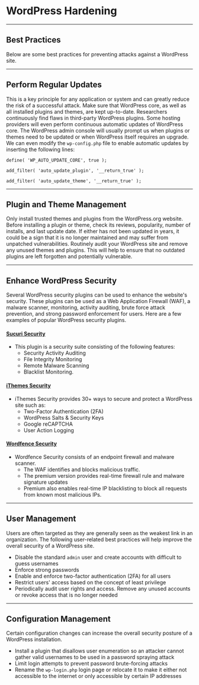 
<h1>WordPress Hardening</h1>
<hr/>
<h2>Best Practices</h2>
<p>Below are some best practices for preventing attacks against a WordPress site.</p>
<hr/>
<h2>Perform Regular Updates</h2>
<p>This is a key principle for any application or system and can greatly reduce the risk of a successful attack. Make sure that WordPress core, as well as all installed plugins and themes, are kept up-to-date. Researchers continuously find flaws in third-party WordPress plugins. Some hosting providers will even perform continuous automatic updates of WordPress core. The WordPress admin console will usually prompt us when plugins or themes need to be updated or when WordPress itself requires an upgrade. We can even modify the <code>wp-config.php</code> file to enable automatic updates by inserting the following lines:</p>
<pre><code class="language-php">define( 'WP_AUTO_UPDATE_CORE', true );
</code></pre>
<pre><code class="language-php">add_filter( 'auto_update_plugin', '__return_true' );
</code></pre>
<pre><code class="language-php">add_filter( 'auto_update_theme', '__return_true' );
</code></pre>
<hr/>
<h2>Plugin and Theme Management</h2>
<p>Only install trusted themes and plugins from the WordPress.org website. Before installing a plugin or theme, check its reviews, popularity, number of installs, and last update date. If either has not been updated in years, it could be a sign that it is no longer maintained and may suffer from unpatched vulnerabilities. Routinely audit your WordPress site and remove any unused themes and plugins. This will help to ensure that no outdated plugins are left forgotten and potentially vulnerable.</p>
<hr/>
<h2>Enhance WordPress Security</h2>
<p>Several WordPress security plugins can be used to enhance the website's security. These plugins can be used as a Web Application Firewall (WAF), a malware scanner, monitoring, activity auditing, brute force attack prevention, and strong password enforcement for users. Here are a few examples of popular WordPress security plugins.</p>
<h4><a href="https://wordpress.org/plugins/sucuri-scanner/">Sucuri Security</a></h4>
<ul>
<li>This plugin is a security suite consisting of the following features:
<ul>
<li>Security Activity Auditing</li>
<li>File Integrity Monitoring</li>
<li>Remote Malware Scanning</li>
<li>Blacklist Monitoring.</li>
</ul>
</li>
</ul>
<h4><a href="https://wordpress.org/plugins/better-wp-security/">iThemes Security</a></h4>
<ul>
<li>iThemes Security provides 30+ ways to secure and protect a WordPress site such as:
<ul>
<li>Two-Factor Authentication (2FA)</li>
<li>WordPress Salts &amp; Security Keys</li>
<li>Google reCAPTCHA</li>
<li>User Action Logging</li>
</ul>
</li>
</ul>
<h4><a href="https://wordpress.org/plugins/wordfence/">Wordfence Security</a></h4>
<ul>
<li>Wordfence Security consists of an endpoint firewall and malware scanner.
<ul>
<li>The WAF identifies and blocks malicious traffic.</li>
<li>The premium version provides real-time firewall rule and malware signature updates</li>
<li>Premium also enables real-time IP blacklisting to block all requests from known most malicious IPs.</li>
</ul>
</li>
</ul>
<hr/>
<h2>User Management</h2>
<p>Users are often targeted as they are generally seen as the weakest link in an organization. The following user-related best practices will help improve the overall security of a WordPress site.</p>
<ul>
<li>Disable the standard <code>admin</code> user and create accounts with difficult to guess usernames</li>
<li>Enforce strong passwords</li>
<li>Enable and enforce two-factor authentication (2FA) for all users</li>
<li>Restrict users' access based on the concept of least privilege</li>
<li>Periodically audit user rights and access. Remove any unused accounts or revoke access that is no longer needed</li>
</ul>
<hr/>
<h2>Configuration Management</h2>
<p>Certain configuration changes can increase the overall security posture of a WordPress installation.</p>
<ul>
<li>Install a plugin that disallows user enumeration so an attacker cannot gather valid usernames to be used in a password spraying attack</li>
<li>Limit login attempts to prevent password brute-forcing attacks</li>
<li>Rename the <code>wp-login.php</code> login page or relocate it to make it either not accessible to the internet or only accessible by certain IP addresses</li>
</ul>

